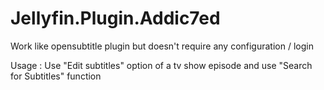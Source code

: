 # Jellyfin.Plugin.Addic7ed

Work like opensubtitle plugin but doesn't require any configuration / login

Usage : Use "Edit subtitles" option of a tv show episode and use "Search for Subtitles" function
